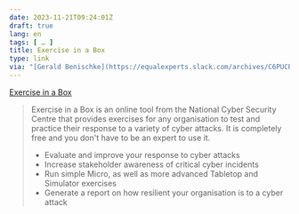 ```yaml
---
date: 2023-11-21T09:24:01Z
draft: true
lang: en
tags: [ … ]
title: Exercise in a Box
type: link
via: "[Gerald Benischke](https://equalexperts.slack.com/archives/C6PUCB37E/p1700519018216269)"
---
```


[Exercise in a Box](https://exerciseinabox.service.ncsc.gov.uk/)

> Exercise in a Box is an online tool from the National Cyber Security Centre that provides exercises for any organisation to test and practice their response to a variety of cyber attacks. It is completely free and you don't have to be an expert to use it.
>
> * Evaluate and improve your response to cyber attacks
> * Increase stakeholder awareness of critical cyber incidents
> * Run simple Micro, as well as more advanced Tabletop and Simulator exercises
> * Generate a report on how resilient your organisation is to a cyber attack
